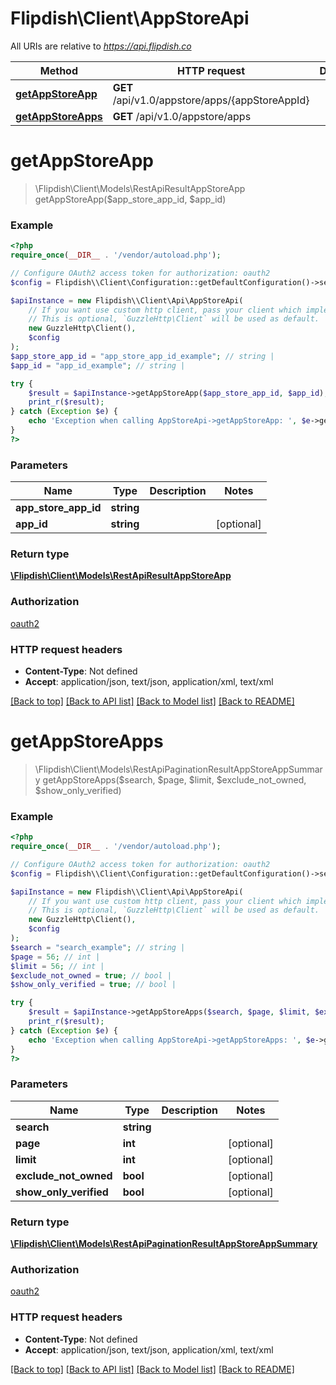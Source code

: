 # Flipdish\\Client\AppStoreApi

All URIs are relative to *https://api.flipdish.co*

Method | HTTP request | Description
------------- | ------------- | -------------
[**getAppStoreApp**](AppStoreApi.md#getAppStoreApp) | **GET** /api/v1.0/appstore/apps/{appStoreAppId} | 
[**getAppStoreApps**](AppStoreApi.md#getAppStoreApps) | **GET** /api/v1.0/appstore/apps | 


# **getAppStoreApp**
> \Flipdish\\Client\Models\RestApiResultAppStoreApp getAppStoreApp($app_store_app_id, $app_id)



### Example
```php
<?php
require_once(__DIR__ . '/vendor/autoload.php');

// Configure OAuth2 access token for authorization: oauth2
$config = Flipdish\\Client\Configuration::getDefaultConfiguration()->setAccessToken('YOUR_ACCESS_TOKEN');

$apiInstance = new Flipdish\\Client\Api\AppStoreApi(
    // If you want use custom http client, pass your client which implements `GuzzleHttp\ClientInterface`.
    // This is optional, `GuzzleHttp\Client` will be used as default.
    new GuzzleHttp\Client(),
    $config
);
$app_store_app_id = "app_store_app_id_example"; // string | 
$app_id = "app_id_example"; // string | 

try {
    $result = $apiInstance->getAppStoreApp($app_store_app_id, $app_id);
    print_r($result);
} catch (Exception $e) {
    echo 'Exception when calling AppStoreApi->getAppStoreApp: ', $e->getMessage(), PHP_EOL;
}
?>
```

### Parameters

Name | Type | Description  | Notes
------------- | ------------- | ------------- | -------------
 **app_store_app_id** | **string**|  |
 **app_id** | **string**|  | [optional]

### Return type

[**\Flipdish\\Client\Models\RestApiResultAppStoreApp**](../Model/RestApiResultAppStoreApp.md)

### Authorization

[oauth2](../../README.md#oauth2)

### HTTP request headers

 - **Content-Type**: Not defined
 - **Accept**: application/json, text/json, application/xml, text/xml

[[Back to top]](#) [[Back to API list]](../../README.md#documentation-for-api-endpoints) [[Back to Model list]](../../README.md#documentation-for-models) [[Back to README]](../../README.md)

# **getAppStoreApps**
> \Flipdish\\Client\Models\RestApiPaginationResultAppStoreAppSummary getAppStoreApps($search, $page, $limit, $exclude_not_owned, $show_only_verified)



### Example
```php
<?php
require_once(__DIR__ . '/vendor/autoload.php');

// Configure OAuth2 access token for authorization: oauth2
$config = Flipdish\\Client\Configuration::getDefaultConfiguration()->setAccessToken('YOUR_ACCESS_TOKEN');

$apiInstance = new Flipdish\\Client\Api\AppStoreApi(
    // If you want use custom http client, pass your client which implements `GuzzleHttp\ClientInterface`.
    // This is optional, `GuzzleHttp\Client` will be used as default.
    new GuzzleHttp\Client(),
    $config
);
$search = "search_example"; // string | 
$page = 56; // int | 
$limit = 56; // int | 
$exclude_not_owned = true; // bool | 
$show_only_verified = true; // bool | 

try {
    $result = $apiInstance->getAppStoreApps($search, $page, $limit, $exclude_not_owned, $show_only_verified);
    print_r($result);
} catch (Exception $e) {
    echo 'Exception when calling AppStoreApi->getAppStoreApps: ', $e->getMessage(), PHP_EOL;
}
?>
```

### Parameters

Name | Type | Description  | Notes
------------- | ------------- | ------------- | -------------
 **search** | **string**|  |
 **page** | **int**|  | [optional]
 **limit** | **int**|  | [optional]
 **exclude_not_owned** | **bool**|  | [optional]
 **show_only_verified** | **bool**|  | [optional]

### Return type

[**\Flipdish\\Client\Models\RestApiPaginationResultAppStoreAppSummary**](../Model/RestApiPaginationResultAppStoreAppSummary.md)

### Authorization

[oauth2](../../README.md#oauth2)

### HTTP request headers

 - **Content-Type**: Not defined
 - **Accept**: application/json, text/json, application/xml, text/xml

[[Back to top]](#) [[Back to API list]](../../README.md#documentation-for-api-endpoints) [[Back to Model list]](../../README.md#documentation-for-models) [[Back to README]](../../README.md)

